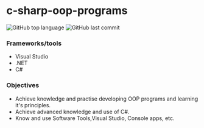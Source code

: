 # c-sharp-oop-programs

![GitHub top language](https://img.shields.io/github/languages/top/FedeBayer/c-sharp-oop-programs?style=for-the-badge)
![GitHub last commit](https://img.shields.io/github/last-commit/FedeBayer/c-sharp-oop-programs?style=for-the-badge)

### Frameworks/tools
* Visual Studio
* .NET
* C#
  
### Objectives

* Achieve knowledge and practise developing OOP programs and learning it's principles.
* Achieve advanced knowledge and use of C#.
* Know and use Software Tools,Visual Studio, Console apps, etc.
